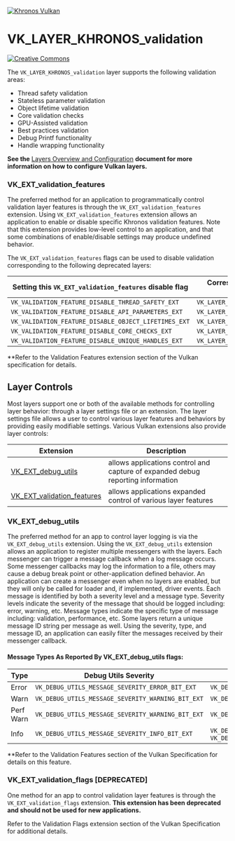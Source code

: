<!-- markdownlint-disable MD041 -->
<!-- Copyright 2015-2020 LunarG, Inc. -->

[![Khronos Vulkan][1]][2]

[1]: https://vulkan.lunarg.com/img/Vulkan_100px_Dec16.png "https://www.khronos.org/vulkan/"
[2]: https://www.khronos.org/vulkan/

# VK\_LAYER\_KHRONOS\_validation

[![Creative Commons][3]][4]

[3]: https://i.creativecommons.org/l/by-nd/4.0/88x31.png "Creative Commons License"
[4]: https://creativecommons.org/licenses/by-nd/4.0/
The `VK_LAYER_KHRONOS_validation` layer supports the following validation areas:

- Thread safety validation 
- Stateless parameter validation 
- Object lifetime validation 
- Core validation checks
- GPU-Assisted validation
- Best practices validation
- Debug Printf functionality
- Handle wrapping functionality

**See the** [Layers Overview and Configuration](./layer_configuration.md) **document for more information on how to configure Vulkan layers.**

### <a name="validationfeatures"></a>VK\_EXT\_validation\_features
The preferred method for an application to programmatically control validation layer features is through the `VK_EXT_validation_features` extension.
Using `VK_EXT_validation_features` extension allows an application to enable or disable specific Khronos validation features.
Note that this extension provides low-level control to an application, and that some combinations of enable/disable settings may produce undefined behavior.

The `VK_EXT_validation_features` flags can be used to disable validation corresponding to the following deprecated layers:

| Setting this `VK_EXT_validation_features` disable flag | Corresponds to not loading this deprecated layer |
| -------------------------------------------------------|--------------------------------------------------|
| `VK_VALIDATION_FEATURE_DISABLE_THREAD_SAFETY_EXT` | `VK_LAYER_GOOGLE_threading` |
| `VK_VALIDATION_FEATURE_DISABLE_API_PARAMETERS_EXT` | `VK_LAYER_LUNARG_parameter_validation` |
| `VK_VALIDATION_FEATURE_DISABLE_OBJECT_LIFETIMES_EXT` | `VK_LAYER_LUNARG_object_tracker` |
| `VK_VALIDATION_FEATURE_DISABLE_CORE_CHECKS_EXT` | `VK_LAYER_LUNARG_core_validation` |
| `VK_VALIDATION_FEATURE_DISABLE_UNIQUE_HANDLES_EXT` | `VK_LAYER_GOOGLE_unqiue_objects` |

**Refer to the Validation Features extension section of the Vulkan specification for details.

## Layer Controls
Most layers support one or both of the available methods for controlling layer behavior: through a layer settings file or an extension.
The layer settings file allows a user to control various layer features and behaviors by providing easily modifiable settings.
Various Vulkan extensions also provide layer controls:

| Extension                 | Description                       | 
| ------------------------ | ---------------------------- | 
|  [VK_EXT_debug_utils](#debugutils)  | allows applications control and capture of expanded debug reporting information   | 
|  [VK_EXT_validation_features](#validationfeatures)  | allows applications expanded control of various layer features      |  

### <a name="debugutils"></a>VK\_EXT\_debug\_utils
The preferred method for an app to control layer logging is via the `VK_EXT_debug_utils` extension.
Using the `VK_EXT_debug_utils` extension allows an application to register multiple messengers with the layers.
Each messenger can trigger a message callback when a log message occurs.
Some messenger callbacks may log the information to a file, others may cause a debug break point or other-application defined behavior.
An application can create a messenger even when no layers are enabled, but they will only be called for loader and, if implemented, driver events.
Each message is identified by both a severity level and a message type.
Severity levels indicate the severity of the message that should be logged including: error, warning, etc.
Message types indicate the specific type of message including: validation, performance, etc.
Some layers return a unique message ID string per message as well.
Using the severity, type, and message ID, an application can easily filter the messages received by their messenger callback.

#### Message Types As Reported By VK\_EXT\_debug\_utils flags:

| Type     |    Debug Utils Severity          |    Debug Utils Type          |
| ---------|----------------------------------|------------------------------|
| Error | `VK_DEBUG_UTILS_MESSAGE_SEVERITY_ERROR_BIT_EXT` | `VK_DEBUG_UTILS_MESSAGE_TYPE_VALIDATION_BIT_EXT` |
| Warn | `VK_DEBUG_UTILS_MESSAGE_SEVERITY_WARNING_BIT_EXT` | `VK_DEBUG_UTILS_MESSAGE_TYPE_VALIDATION_BIT_EXT` |
| Perf Warn | `VK_DEBUG_UTILS_MESSAGE_SEVERITY_WARNING_BIT_EXT` | `VK_DEBUG_UTILS_MESSAGE_TYPE_PERFORMANCE_BIT_EXT` |
| Info | `VK_DEBUG_UTILS_MESSAGE_SEVERITY_INFO_BIT_EXT` | `VK_DEBUG_UTILS_MESSAGE_TYPE_GENERAL_BIT_EXT` or `VK_DEBUG_UTILS_MESSAGE_TYPE_VALIDATION_BIT_EXT` |

**Refer to the Validation Features section of the Vulkan Specification for details on this feature.

### <a name="validationfeatures"></a>VK\_EXT\_validation\_flags [DEPRECATED]
One method for an app to control validation layer features is through the `VK_EXT_validation_flags` extension.
**This extension has been deprecated and should not be used for new applications.**

Refer to the Validation Flags extension section of the Vulkan Specification for additional details.



